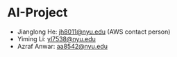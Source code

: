 # AI-Project

- Jianglong He: jh8011@nyu.edu (AWS contact person)
- Yiming Li: yl7538@nyu.edu
- Azraf Anwar: aa8542@nyu.edu
